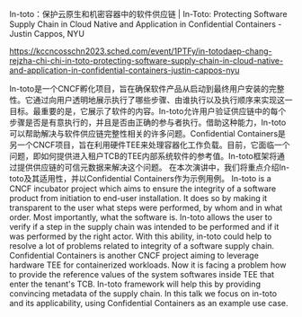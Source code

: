 In-toto：保护云原生和机密容器中的软件供应链 | In-Toto: Protecting Software Supply Chain in Cloud Native and Application in Confidential Containers - Justin Cappos, NYU

https://kccncosschn2023.sched.com/event/1PTFy/in-totodaep-chang-rejzha-chi-chi-in-toto-protecting-software-supply-chain-in-cloud-native-and-application-in-confidential-containers-justin-cappos-nyu

In-toto是一个CNCF孵化项目，旨在确保软件产品从启动到最终用户安装的完整性。它通过向用户透明地展示执行了哪些步骤、由谁执行以及执行顺序来实现这一目标。最重要的是，它展示了软件的内容。In-toto允许用户验证供应链中的每个步骤是否是有意执行的，并且是否由正确的参与者执行。借助这种能力，In-toto可以帮助解决与软件供应链完整性相关的许多问题。Confidential Containers是另一个CNCF项目，旨在利用硬件TEE来处理容器化工作负载。目前，它面临一个问题，即如何提供进入租户TCB的TEE内部系统软件的参考值。In-toto框架将通过提供供应链的可信元数据来解决这个问题。 在本次演讲中，我们将重点介绍In-toto及其适用性，并以Confidential Containers作为示例用例。 
In-toto is a CNCF incubator project which aims to ensure the integrity of a software product from initiation to end-user installation. It does so by making it transparent to the user what steps were performed, by whom and in what order. Most importantly, what the software is. In-toto allows the user to verify if a step in the supply chain was intended to be performed and if it was performed by the right actor. With this ability, in-toto could help to resolve a lot of problems related to integrity of a software supply chain. Confidential Containers is another CNCF project aiming to leverage hardware TEE for containerized workloads. Now it is facing a problem how to provide the reference values of the system softwares inside TEE that enter the tenant's TCB. In-toto framework will help this by providing convincing metadata of the supply chain. In this talk we focus on in-toto and its applicability, using Confidential Containers as an example use case.